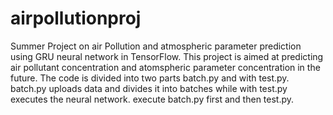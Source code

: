 # airpollutionproj
Summer Project on air Pollution and atmospheric parameter prediction using GRU neural network in TensorFlow.
This project is aimed at predicting air pollutant concentration and atomspheric parameter concentration in the future.
The code is divided into two parts batch.py and with test.py.
batch.py uploads data and divides it into batches while with test.py executes the neural network.
execute batch.py first and then test.py.



